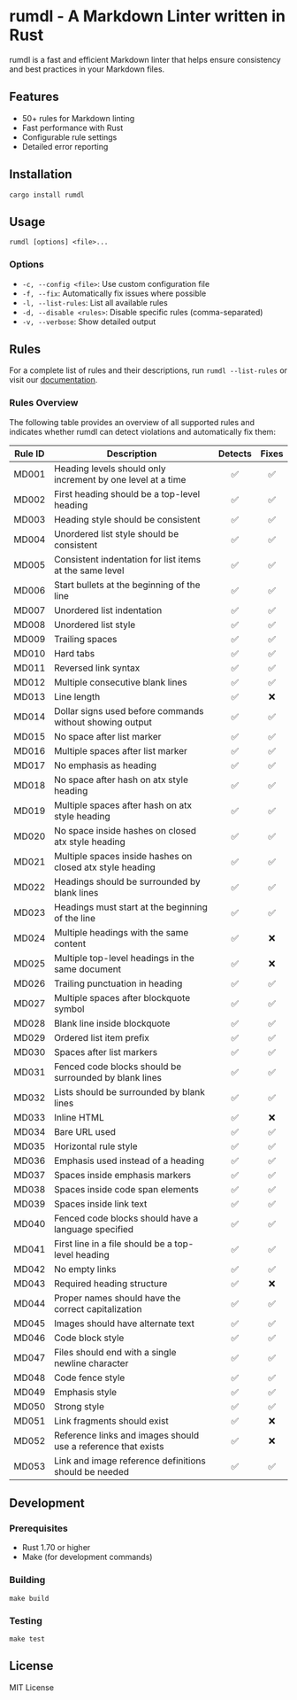 # rumdl - A Markdown Linter written in Rust

rumdl is a fast and efficient Markdown linter that helps ensure consistency and best practices in your Markdown files.

## Features

- 50+ rules for Markdown linting
- Fast performance with Rust
- Configurable rule settings
- Detailed error reporting

## Installation 

```
cargo install rumdl
```

## Usage

```
rumdl [options] <file>...
```

### Options

- `-c, --config <file>`: Use custom configuration file
- `-f, --fix`: Automatically fix issues where possible
- `-l, --list-rules`: List all available rules
- `-d, --disable <rules>`: Disable specific rules (comma-separated)
- `-v, --verbose`: Show detailed output

## Rules

For a complete list of rules and their descriptions, run `rumdl --list-rules` or visit our [documentation](docs/RULES.md).

### Rules Overview

The following table provides an overview of all supported rules and indicates whether rumdl can detect violations and automatically fix them:

| Rule ID | Description | Detects | Fixes |
|---------|-------------|:-------:|:-----:|
| MD001   | Heading levels should only increment by one level at a time | ✅ | ✅ |
| MD002   | First heading should be a top-level heading | ✅ | ✅ |
| MD003   | Heading style should be consistent | ✅ | ✅ |
| MD004   | Unordered list style should be consistent | ✅ | ✅ |
| MD005   | Consistent indentation for list items at the same level | ✅ | ✅ |
| MD006   | Start bullets at the beginning of the line | ✅ | ✅ |
| MD007   | Unordered list indentation | ✅ | ✅ |
| MD008   | Unordered list style | ✅ | ✅ |
| MD009   | Trailing spaces | ✅ | ✅ |
| MD010   | Hard tabs | ✅ | ✅ |
| MD011   | Reversed link syntax | ✅ | ✅ |
| MD012   | Multiple consecutive blank lines | ✅ | ✅ |
| MD013   | Line length | ✅ | ❌ |
| MD014   | Dollar signs used before commands without showing output | ✅ | ✅ |
| MD015   | No space after list marker | ✅ | ✅ |
| MD016   | Multiple spaces after list marker | ✅ | ✅ |
| MD017   | No emphasis as heading | ✅ | ✅ |
| MD018   | No space after hash on atx style heading | ✅ | ✅ |
| MD019   | Multiple spaces after hash on atx style heading | ✅ | ✅ |
| MD020   | No space inside hashes on closed atx style heading | ✅ | ✅ |
| MD021   | Multiple spaces inside hashes on closed atx style heading | ✅ | ✅ |
| MD022   | Headings should be surrounded by blank lines | ✅ | ✅ |
| MD023   | Headings must start at the beginning of the line | ✅ | ✅ |
| MD024   | Multiple headings with the same content | ✅ | ❌ |
| MD025   | Multiple top-level headings in the same document | ✅ | ❌ |
| MD026   | Trailing punctuation in heading | ✅ | ✅ |
| MD027   | Multiple spaces after blockquote symbol | ✅ | ✅ |
| MD028   | Blank line inside blockquote | ✅ | ✅ |
| MD029   | Ordered list item prefix | ✅ | ✅ |
| MD030   | Spaces after list markers | ✅ | ✅ |
| MD031   | Fenced code blocks should be surrounded by blank lines | ✅ | ✅ |
| MD032   | Lists should be surrounded by blank lines | ✅ | ✅ |
| MD033   | Inline HTML | ✅ | ❌ |
| MD034   | Bare URL used | ✅ | ✅ |
| MD035   | Horizontal rule style | ✅ | ✅ |
| MD036   | Emphasis used instead of a heading | ✅ | ✅ |
| MD037   | Spaces inside emphasis markers | ✅ | ✅ |
| MD038   | Spaces inside code span elements | ✅ | ✅ |
| MD039   | Spaces inside link text | ✅ | ✅ |
| MD040   | Fenced code blocks should have a language specified | ✅ | ✅ |
| MD041   | First line in a file should be a top-level heading | ✅ | ✅ |
| MD042   | No empty links | ✅ | ✅ |
| MD043   | Required heading structure | ✅ | ❌ |
| MD044   | Proper names should have the correct capitalization | ✅ | ✅ |
| MD045   | Images should have alternate text | ✅ | ✅ |
| MD046   | Code block style | ✅ | ✅ |
| MD047   | Files should end with a single newline character | ✅ | ✅ |
| MD048   | Code fence style | ✅ | ✅ |
| MD049   | Emphasis style | ✅ | ✅ |
| MD050   | Strong style | ✅ | ✅ |
| MD051   | Link fragments should exist | ✅ | ❌ |
| MD052   | Reference links and images should use a reference that exists | ✅ | ❌ |
| MD053   | Link and image reference definitions should be needed | ✅ | ✅ |

## Development

### Prerequisites

- Rust 1.70 or higher
- Make (for development commands)

### Building

```
make build
```

### Testing

```
make test
```

## License

MIT License